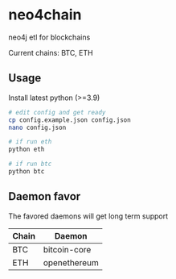 # neo4chain

neo4j etl for blockchains

Current chains: BTC, ETH

## Usage

Install latest python (>=3.9)

```bash
# edit config and get ready
cp config.example.json config.json
nano config.json

# if run eth
python eth

# if run btc
python btc 

```

## Daemon favor

The favored daemons will get long term support

| Chain | Daemon |
|---|---| 
| BTC | bitcoin-core |
| ETH | openethereum |
